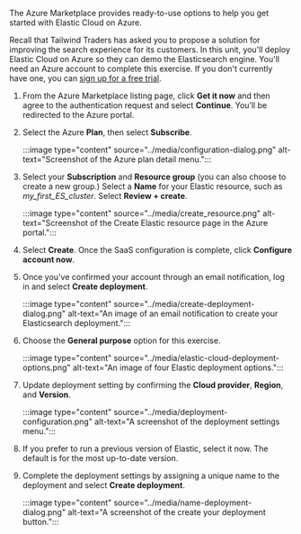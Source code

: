 The Azure Marketplace provides ready-to-use options to help you get started with Elastic Cloud on Azure.

Recall that Tailwind Traders has asked you to propose a solution for improving the search experience for its customers. In this unit, you'll deploy Elastic Cloud on Azure so they can demo the Elasticsearch engine. You'll need an Azure account to complete this exercise. If you don't currently have one, you can [sign up for a free trial](https://azure.microsoft.com/free/).

1. From the Azure Marketplace listing page, click **Get it now** and then agree to the authentication request and select **Continue**. You’ll be redirected to the Azure portal.

1. Select the Azure **Plan**, then select **Subscribe**.

    :::image type="content" source="../media/configuration-dialog.png" alt-text="Screenshot of the Azure plan detail menu.":::

1. Select your **Subscription** and **Resource group** (you can also choose to create a new group.) Select a **Name** for your Elastic resource, such as *my_first_ES_cluster*. Select **Review + create**.

    :::image type="content" source="../media/create_resource.png" alt-text="Screenshot of the Create Elastic resource page in the Azure portal.":::

1. Select **Create**. Once the SaaS configuration is complete, click **Configure account now**. 

1. Once you've confirmed your account through an email notification, log in and select **Create deployment**.

    :::image type="content" source="../media/create-deployment-dialog.png" alt-text="An image of an email notification to create your Elasticsearch deployment.":::

1. Choose the **General purpose** option for this exercise.

    :::image type="content" source="../media/elastic-cloud-deployment-options.png" alt-text="An image of four Elastic deployment options.":::

1. Update deployment setting by confirming the **Cloud provider**, **Region**, and **Version**.

    :::image type="content" source="../media/deployment-configuration.png" alt-text="A screenshot of the deployment settings menu.":::

1. If you prefer to run a previous version of Elastic, select it now. The default is for the most up-to-date version.

1. Complete the deployment settings by assigning a unique name to the deployment and select **Create deployment**.

    :::image type="content" source="../media/name-deployment-dialog.png" alt-text="A screenshot of the create your deployment button.":::
